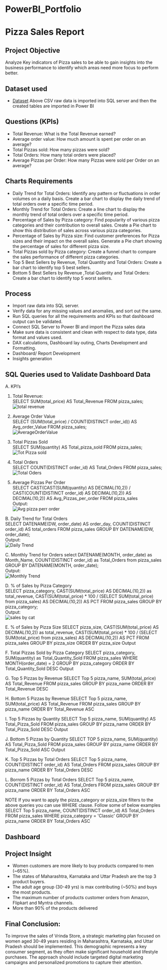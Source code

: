 # PowerBI_Portfolio

# Pizza Sales Report

## Project Objective
Analyze Key indicators of Pizza sales to be able to gain insights into the business performance to identify which areas need more focus to perform better.

## Dataset used
- <a href="https://github.com/sukanyaChoudhury/PowerBI_Portfolio/blob/main/Pizza%20Sales%20Dashboard/pizza_sales.csv">Dataset</a>
Above CSV raw data is imported into SQL server and then the created tables are imported in Power BI

## Questions (KPIs)
- Total Revenue: What is the Total Revenue earned?
- Average order value: How much amount is spent per order on an average?
- Total Pizzas sold: How many pizzas were sold?
- Total Orders: How many total orders were placed?
- Average Pizzas per Order: How many Pizzas were sold per Order on an average?

## Charts Requirements
- Daily Trend for Total Orders:
  Identify any pattern or fluctuations in order volumes on a daily basis.
  Create a bar chart to display the daily trend of total orders over a specific time period.
- Monthly Trend for Total Orders:
  Create a line chart to display the monthly trend of total orders over a specific time period.
- Percentage of Sales by Pizza category:
  Find popularity of various pizza categories and their contribution to overall sales. 
  Create a Pie chart to show this distribution of sales across various pizza categories.
- Percentage of Sales by Pizza size:
  Find customer preferences for Pizza sizes and their impact on the overall sales.
  Generate a Pie chart showing the percentage of sales for different pizza size.
- Total Pizzas sold by Pizza category:
  Create a funnel chart to compare the sales performance of different pizza categories.
- Top 5 Best Sellers by Revenue, Total Quantity and Total Orders:
  Create a bar chart to identify top 5 best sellers.
- Bottom 5 Best Sellers by Revenue ,Total Quantity and Total Orders:
  Create a bar chart to identify top 5 worst sellers.


## Process
- Import raw data into SQL server. 
- Verify data for any missing values and anomalies, and sort out the same.
- Run SQL queries for all the requirements and KPIs so that dashboard output can be validated.
- Connect SQL Server to Power BI and import the Pizza sales data
- Make sure data is consistent and clean with respect to data type, data format and values used.
- DAX calculations, Dashboard lay outing, Charts Development and Formatting.
- Dashboard/ Report Development
- Insights generation

## SQL Queries used to Validate Dashboard Data

A. KPI’s
1. Total Revenue:</br>
SELECT SUM(total_price) AS Total_Revenue FROM pizza_sales;</br>
![total revenue](https://github.com/user-attachments/assets/4f1842a7-d8f5-43c1-a3b8-dca9e748a89b)

2. Average Order Value</br>
SELECT (SUM(total_price) / COUNT(DISTINCT order_id)) AS Avg_order_Value FROM pizza_sales;</br>
 ![AverageOrderValue](https://github.com/user-attachments/assets/5721be19-e68a-46c5-8f08-5c8770884038)

3. Total Pizzas Sold</br>
SELECT SUM(quantity) AS Total_pizza_sold FROM pizza_sales;</br>
 ![Tot Pizza sold](https://github.com/user-attachments/assets/7416d15e-4f8a-43f6-9581-5fadb1736203)

4. Total Orders</br>
SELECT COUNT(DISTINCT order_id) AS Total_Orders FROM pizza_sales;</br>
 ![Total Oders](https://github.com/user-attachments/assets/5b005f33-edfc-451e-a7e0-f287abb3d08e)

5. Average Pizzas Per Order</br>
SELECT CAST(CAST(SUM(quantity) AS DECIMAL(10,2)) / 
CAST(COUNT(DISTINCT order_id) AS DECIMAL(10,2)) AS DECIMAL(10,2))
AS Avg_Pizzas_per_order
FROM pizza_sales</br>
Output:</br>
![Avg pizza perr order](https://github.com/user-attachments/assets/5f246c66-9c0a-4b23-b206-0b6d81f7d4c7)

 
B. Daily Trend for Total Orders</br>
SELECT DATENAME(DW, order_date) AS order_day, COUNT(DISTINCT order_id) AS total_orders 
FROM pizza_sales
GROUP BY DATENAME(DW, order_date);</br>
Output:</br>
![Daily Trend](https://github.com/user-attachments/assets/7e9f3d15-9c7b-4bd5-b80d-1e9d46a5e8ca)

C. Monthly Trend for Orders
select DATENAME(MONTH, order_date) as Month_Name, COUNT(DISTINCT order_id) as Total_Orders
from pizza_sales
GROUP BY DATENAME(MONTH, order_date);</br>
Output:</br>
![Monthly Trend](https://github.com/user-attachments/assets/5745d9c8-364c-4340-969f-3762bc0197b8)

D. % of Sales by Pizza Category</br>
SELECT pizza_category, CAST(SUM(total_price) AS DECIMAL(10,2)) as total_revenue,
CAST(SUM(total_price) * 100 / (SELECT SUM(total_price) from pizza_sales) AS DECIMAL(10,2)) AS PCT
FROM pizza_sales
GROUP BY pizza_category;</br>
Output:</br>
 ![sales by cat](https://github.com/user-attachments/assets/74e3d6fe-bebd-4ca1-af4f-1a4b1bf4ef80)

E. % of Sales by Pizza Size
SELECT pizza_size, CAST(SUM(total_price) AS DECIMAL(10,2)) as total_revenue,
CAST(SUM(total_price) * 100 / (SELECT SUM(total_price) from pizza_sales) AS DECIMAL(10,2)) AS PCT
FROM pizza_sales
GROUP BY pizza_size
ORDER BY pizza_size
Output
 

F. Total Pizzas Sold by Pizza Category
SELECT pizza_category, SUM(quantity) as Total_Quantity_Sold
FROM pizza_sales
WHERE MONTH(order_date) = 2
GROUP BY pizza_category
ORDER BY Total_Quantity_Sold DESC
Output
 
G. Top 5 Pizzas by Revenue
SELECT Top 5 pizza_name, SUM(total_price) AS Total_Revenue
FROM pizza_sales
GROUP BY pizza_name
ORDER BY Total_Revenue DESC
 
H. Bottom 5 Pizzas by Revenue
SELECT Top 5 pizza_name, SUM(total_price) AS Total_Revenue
FROM pizza_sales
GROUP BY pizza_name
ORDER BY Total_Revenue ASC
 
I. Top 5 Pizzas by Quantity
SELECT Top 5 pizza_name, SUM(quantity) AS Total_Pizza_Sold
FROM pizza_sales
GROUP BY pizza_name
ORDER BY Total_Pizza_Sold DESC
Output
 
J. Bottom 5 Pizzas by Quantity
SELECT TOP 5 pizza_name, SUM(quantity) AS Total_Pizza_Sold
FROM pizza_sales
GROUP BY pizza_name
ORDER BY Total_Pizza_Sold ASC
Output
 



K. Top 5 Pizzas by Total Orders
SELECT Top 5 pizza_name, COUNT(DISTINCT order_id) AS Total_Orders
FROM pizza_sales
GROUP BY pizza_name
ORDER BY Total_Orders DESC
 
L. Borrom 5 Pizzas by Total Orders
SELECT Top 5 pizza_name, COUNT(DISTINCT order_id) AS Total_Orders
FROM pizza_sales
GROUP BY pizza_name
ORDER BY Total_Orders ASC
 
NOTE
If you want to apply the pizza_category or pizza_size filters to the above queries you can use WHERE clause. Follow some of below examples
SELECT Top 5 pizza_name, COUNT(DISTINCT order_id) AS Total_Orders
FROM pizza_sales
WHERE pizza_category = 'Classic'
GROUP BY pizza_name
ORDER BY Total_Orders ASC

## Dashboard



## Project Insight
- Women customers are more likely to buy products compared to men (~65%).
- The states of Maharashtra, Karnataka and Uttar Pradesh are the top 3 product buyers.
- The adult age group (30-49 yrs) is max contributing (~50%) and buys the most products.
- The maximum number of products customer orders from Amazon, Flipkart and Myntra channels.
- More than 90% of the products delivered

## Final Conclusion:
To improve the sales of Vrinda Store, a strategic marketing plan focused on women aged 30-49 years residing in Maharashtra, Karnataka, and Uttar Pradesh should be implemented. This demographic represents a key consumer segment, as they often make significant household and lifestyle purchases. The approach should include targeted digital marketing campaigns and personalized promotions to capture their attention.

